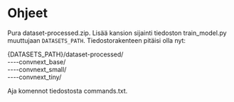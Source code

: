 # Ohjeet

Pura dataset-processed.zip. Lisää kansion sijainti tiedoston train_model.py muuttujaan `DATASETS_PATH`. Tiedostorakenteen pitäisi olla nyt:

{DATASETS_PATH}/dataset-processed/  
----convnext_base/   
----convnext_small/  
----convnext_tiny/  

Aja komennot tiedostosta commands.txt.